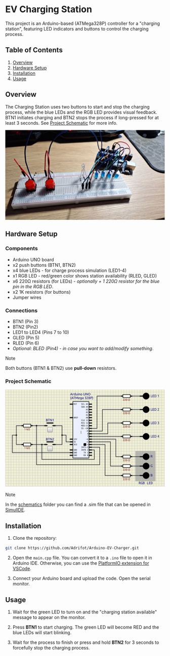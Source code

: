 # EV Charging Station

This project is an Arduino-based (ATMega328P) controller for a "charging station", featuring LED indicators and buttons to control the charging process.

## Table of Contents

1. [Overview](#overview)
2. [Hardware Setup](#hardware-setup)
3. [Installation](#installation)
4. [Usage](#usage)

## Overview

The Charging Station uses two buttons to start and stop the charging process, while the blue LEDs and the RGB LED provides visual feedback. BTN1 initiates charging and BTN2 stops the process if long-pressed for at least 3 seconds. See [Project Schematic](#project-schematic) for more info.

![Project image](./assets/media/ev_charger.jpg "The EV Charger project")

## Hardware Setup

### Components
- Arduino UNO board
- x2 push buttons (BTN1, BTN2)
- x4 blue LEDs - for charge process simulation (LED1-4)
- x1 RGB LED - red/green color shows station availability (RLED, GLED)
- x6 220Ω resistors (for LEDs) - _optionally + 1 220Ω resistor for the blue pin in the RGB LED_.
- x2 1K resistors (for buttons)
- Jumper wires

### Connections
- BTN1 (Pin 3)
- BTN2 (Pin2)
- LED1 to LED4 (Pins 7 to 10)
- GLED (Pin 5)
- RLED (Pin 6)
- _Optional: BLED (Pin4) - in case you want to add/modify something_.

> [!NOTE]
Both buttons (BTN1 & BTN2) use **pull-down** resistors.

### Project Schematic

![Schematic image](./assets/schematics/scehamtic.png "Project Schematic")

> [!NOTE]
In the [schematics](./assets/schematics/) folder you can find a .sim file that can be opened in [SimulIDE](https://simulide.com/p/).

## Installation
1. Clone the repository:
```bash
git clone https://github.com/Adrifot/Arduino-EV-Charger.git
```

2. Open the `main.cpp` file. You can convert it to a `.ino` file to open it in Arduino IDE. Otherwise, you can use the [PlatformIO extension for VSCode](https://platformio.org/install/ide?install=vscode).

3. Connect your Arduino board and upload the code. Open the serial monitor.

## Usage
1. Wait for the green LED to turn on and the "charging station available" message to appear on the monitor.

2. Press **BTN1** to start charging. The green LED will become RED and the blue LEDs will start blinking. 

3. Wait for the process to finish or press and hold **BTN2** for 3 seconds to forcefully stop the charging process.
